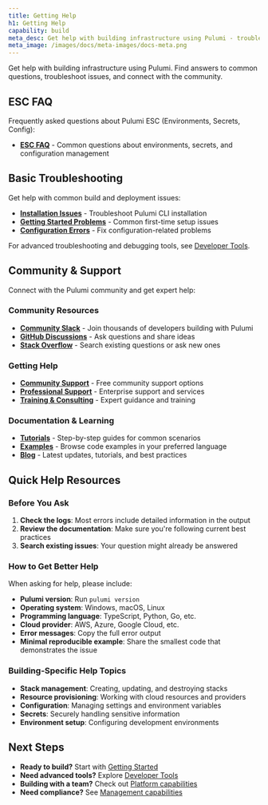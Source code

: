 ```yaml
---
title: Getting Help
h1: Getting Help
capability: build
meta_desc: Get help with building infrastructure using Pulumi - troubleshooting, FAQ, community support, and technical assistance.
meta_image: /images/docs/meta-images/docs-meta.png
---
```


Get help with building infrastructure using Pulumi. Find answers to common questions, troubleshoot issues, and connect with the community.

## ESC FAQ

Frequently asked questions about Pulumi ESC (Environments, Secrets, Config):

- **[ESC FAQ](/docs/esc/faq/)** - Common questions about environments, secrets, and configuration management

## Basic Troubleshooting

Get help with common build and deployment issues:

- **[Installation Issues](/docs/iac/download-install/)** - Troubleshoot Pulumi CLI installation
- **[Getting Started Problems](/docs/iac/get-started/)** - Common first-time setup issues
- **[Configuration Errors](/docs/iac/concepts/config/)** - Fix configuration-related problems

For advanced troubleshooting and debugging tools, see [Developer Tools](/docs/pulumi-cli/).

## Community & Support

Connect with the Pulumi community and get expert help:

### Community Resources

- **[Community Slack](https://slack.pulumi.com)** - Join thousands of developers building with Pulumi
- **[GitHub Discussions](https://github.com/pulumi/pulumi/discussions)** - Ask questions and share ideas
- **[Stack Overflow](https://stackoverflow.com/questions/tagged/pulumi)** - Search existing questions or ask new ones

### Getting Help

- **[Community Support](/support/)** - Free community support options
- **[Professional Support](/support/)** - Enterprise support and services
- **[Training & Consulting](/support/)** - Expert guidance and training

### Documentation & Learning

- **[Tutorials](/tutorials/)** - Step-by-step guides for common scenarios
- **[Examples](/docs/reference/pkg/)** - Browse code examples in your preferred language
- **[Blog](https://pulumi.com/blog/)** - Latest updates, tutorials, and best practices

## Quick Help Resources

### Before You Ask

1. **Check the logs**: Most errors include detailed information in the output
2. **Review the documentation**: Make sure you're following current best practices
3. **Search existing issues**: Your question might already be answered

### How to Get Better Help

When asking for help, please include:

- **Pulumi version**: Run `pulumi version`
- **Operating system**: Windows, macOS, Linux
- **Programming language**: TypeScript, Python, Go, etc.
- **Cloud provider**: AWS, Azure, Google Cloud, etc.
- **Error messages**: Copy the full error output
- **Minimal reproducible example**: Share the smallest code that demonstrates the issue

### Building-Specific Help Topics

- **Stack management**: Creating, updating, and destroying stacks
- **Resource provisioning**: Working with cloud resources and providers
- **Configuration**: Managing settings and environment variables
- **Secrets**: Securely handling sensitive information
- **Environment setup**: Configuring development environments

## Next Steps

- **Ready to build?** Start with [Getting Started](/docs/iac/get-started/)
- **Need advanced tools?** Explore [Developer Tools](/docs/pulumi-cli/)
- **Building with a team?** Check out [Platform capabilities](/docs/platform/)
- **Need compliance?** See [Management capabilities](/docs/management/)
